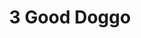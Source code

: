---
title: 3 Good Doggo
layout: dogs
permalink: /dogs/3/
published: true
isPublic_b: true

breed_txt: 3
image_img: /assets/site/images/3.jpg

categories_list: 
  - category_txt: Good Doggo
---